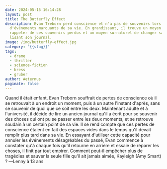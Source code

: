 ```yaml
---
date: 2024-05-15 16:14:28
layout: post
title: The Butterfly Effect
description: Evan Treborn perd conscience et n'a pas de souvenirs lors
  d'événements marquants de sa vie. En grandissant, il trouve un moyen de se
  rappeler de ces souvenirs perdus et un moyen surnaturel de changer sa vie en
  lisant son journal.
image: /img/butterfly-effect.jpg
category: "{{slug}}"
tags:
  - drame
  - thriller
  - science-fiction
  - bress
  - gruber
author: Aeternus
paginate: false
---
```

Quand il était enfant, Evan Treborn souffrait de pertes de conscience où il se retrouvait à un endroit un moment, puis à un autre l'instant d'après, sans se souvenir de quoi que ce soit entre les deux. Maintenant adulte et à l'université, il décide de lire un ancien journal qu'il a écrit pour se souvenir des choses qui ont pu se passer entre les deux moments, et se retrouve soudain à un certain point de sa vie. Il se rend compte que ces pertes de conscience étaient en fait des espaces vides dans le temps qu'il devait remplir plus tard dans sa vie. En essayant d'utiliser cette capacité pour annuler les événements désagréables du passé, Evan commence à constater qu'à chaque fois qu'il retourne en arrière et essaie de réparer les choses, il finit par tout empirer. Comment peut-il empêcher plus de tragédies et sauver la seule fille qu'il ait jamais aimée, Kayleigh (Amy Smart) ? —Lenny à 13 ans
